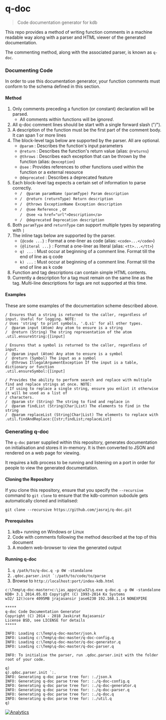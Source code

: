 q-doc
=====

> Code documentation generator for kdb 

This repo provides a method of writing function comments in a machine readable way along with a parser and HTML viewer of the generated documentation. 

The commenting method, along with the associated parser, is known as `q-doc`.

### Documenting Code

In order to use this documentation generator, your function comments must conform to the schema defined in this section.

#### Method

1. Only comments preceding a function (or constant) declaration will be parsed.
   * All comments within functions will be *ignored*.
2. All q-doc comment lines should be start with a single forward slash ("/").
3. A description of the function must be the first part of the comment body. It can span 1 or more lines
4. The block-level tags below are supported by the parser. All are optional.
   * `@param` : Describes the function's input parameters
   * `@return` : Describes the function's return value (alias: `@returns`)
   * `@throws` : Describes each exception that can be thrown by the function (alias: `@exception`)
   * `@see` : Provides references to other functions used within the function or a external resource
   * `@deprecated` : Describes a deprecated feature
5. Each block-level tag expects a certain set of information to parse correctly.
   * `/  @param paramName (paramType) Param description `
   * `/  @return (returnType) Return description `
   * `/  @throws ExceptionName Exception description `
   * `/  @see Reference `, or  
     `/  @see <a href="url">Description</a> `
   * `/  @deprecated Deprecation description `
6. Both `paramType` and `returnType` can support multiple types by separating with `|`
7. The inline tags below are supported by the parser.
   * `{@code ...}` : Format a one-liner as code (alias: `<code>...</code>`)
   * `{@literal ...}` : Format a one-liner as literal (alias: `<tt>...</tt>`)
   * `q) ...` : Must occur at beginning of a comment line. Format till the end of line as q code
   * `k) ...` : Must occur at beginning of a comment line. Format till the end of line as k code
8. Function and tag descriptions can contain simple HTML contents.
9. Currently a description for a tag must remain on the same line as the tag. Multi-line descriptions for tags are not supported at this time.

#### Examples

These are some examples of the documentation scheme described above.

```
/ Ensures that a string is returned to the caller, regardless of input. Useful for logging. NOTE:
/ Uses 'string' to print symbols, '.Q.s1' for all other types.
/  @param input (Atom) Any atom to ensure is a string
/  @return (String) The string representation of the atom
.util.ensureString:{[input]
```

```
/ Ensures that a symbol is returned to the caller, regardless of input.
/  @param input (Atom) Any atom to ensure is a symbol
/  @return (Symbol) The input as a symbol
/  @throws IllegalArgumentException If the input is a table, dictionary or function
.util.ensureSymbol:{[input]
```

```
/ Provides the ability to perform search and replace with multiple find and replace strings at once. NOTE: 
/ If using to replace a single string, ensure you enlist it otherwise it will be used as a list of
/ characters.
/  @param str (String) The string to find and replace in
/  @param findList (String|Char|List) The elements to find in the string
/  @param replaceList (String|Char|List) The elements to replace with
.util.findAndReplace:{[str;findList;replaceList]
```

### Generating q-doc 

The `q-doc` parser supplied within this repository, generates documentation on initialisation and stores it in-memory. It is then converted to JSON and rendered on a web page for viewing.

It requires a kdb process to be running and listening on a port in order for people to view the generated documentation.

#### Cloning the Repository

If you clone this repository, ensure that you specify the `--recursive` command to `git clone` to ensure that the kdb-common subodule gets automatically cloned and initialised:

```
git clone --recursive https://github.com/jasraj/q-doc.git
```

#### Prerequisites

1. kdb+ running on Windows or Linux
2. Code with comments following the method described at the top of this document
3. A modern web-browser to view the generated output

#### Running q-doc

1. `q /path/to/q-doc.q -p 0W -standalone`
2. ``.qdoc.parser.init `:/path/to/code/to/parse``
3. Browse to `http://localhost:port/index-kdb.html`

```
c:\Temp\q-doc-master>c:\jas_apps\q\w32\q.exe q-doc.q -p 0W -standalone
KDB+ 3.1 2014.05.03 Copyright (C) 1993-2014 Kx Systems
w32/ 12()core 4095MB jrajasansir jase6230 192.168.1.14 NONEXPIRE

*****
q-doc Code Documentation Generator
Copyright (C) 2014 - 2018 Jaskirat Rajasansir
License BSD, see LICENSE for details
*****

INFO: Loading c:\Temp\q-doc-master/json.k
INFO: Loading c:\Temp\q-doc-master/q-doc-config.q
INFO: Loading c:\Temp\q-doc-master/q-doc-generator.q
INFO: Loading c:\Temp\q-doc-master/q-doc-parser.q

INFO: To initialise the parser, run .qdoc.parser.init with the folder root of your code.

q)
q).qdoc.parser.init `:.
INFO: Generating q-doc parse tree for: :./json.k
INFO: Generating q-doc parse tree for: :./q-doc-config.q
INFO: Generating q-doc parse tree for: :./q-doc-generator.q
INFO: Generating q-doc parse tree for: :./q-doc-parser.q
INFO: Generating q-doc parse tree for: :./q-doc.q
INFO: Generating q-doc parse tree for: :./util.q
q)
```


[![Analytics](https://ga-beacon.appspot.com/UA-54104883-5/q-doc/README)](https://github.com/jasraj/q-doc)
